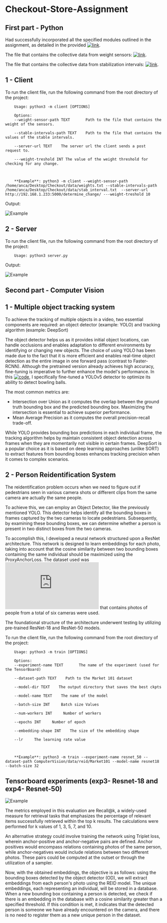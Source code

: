 # Checkout-Store-Assignment

## First part - Python

Had successfully incorporated all the specified modules outlined in the assignment, as detailed in the provided [![link](link)](https://github.com/IordachescuAnca/Checkout-Store-Assignment/tree/main/Checkout).

The file that contains the collective data from weight sensors: [![link](link)](https://github.com/IordachescuAnca/Checkout-Store-Assignment/blob/main/Checkout/data/weights.txt).

The file that contains the collective data from stabilization intervals: [![link](link)](https://github.com/IordachescuAnca/Checkout-Store-Assignment/blob/main/Checkout/data/stab_interval.txt).


## 1 - Client
To run the client file, run the following command from the root directory of the project:

        Usage: python3 -m client [OPTIONS]

        Options:
        --weight-sensor-path TEXT       Path to the file that contains the weight of the sensors.
                                        
        --stable-intervals-path TEXT    Path to the file that contains the values of the stable intervals.

        --server-url TEXT    The server url the client sends a post request to.

        ---weight-treshold INT The value of the weight threshold for checking for any change.



        **Example**: python3 -m client --weight-sensor-path /home/anca/Desktop/Checkout/data/weights.txt --stable-intervals-path /home/anca/Desktop/Checkout/data/stab_interval.txt  --server-url http://192.168.1.233:5000/determine_change/ ---weight-treshold 10


Output:

![Example](https://github.com/IordachescuAnca/Checkout-Store-Assignment/blob/main/imgs/client.png)




## 2 - Server
To run the client file, run the following command from the root directory of the project:

        Usage: python3 server.py


Output:

![Example](https://github.com/IordachescuAnca/Checkout-Store-Assignment/blob/main/imgs/server.png)



## Second part - Computer Vision

## 1 - Multiple object tracking system

To achieve the tracking of multiple objects in a video, two essential components are required: an object detector (example: YOLO) and tracking algorithm (example: DeepSort)

The object detector helps us as it provides initial object locations, can handle occlusions and enables adaptation to different environments by identifying or changing new objects. The choice of using YOLO has been made due to the fact that it is more efficient and enables real-time object detection as the entire image in one forward pass (contrast to Faster-RCNN). Although the pretrained version already achieves high accuracy, fine-tuning is imperative to further enhance the model's performance. In this [![code](link)](https://github.com/IordachescuAnca/Artificial-Intelligence-FMI/blob/main/1st%20year/CV/Bowling/task2_training.ipynb), I specifically fine-tuned a YOLOv5 detector to optimize its ability to detect bowling balls.


The most common metrics are:
- Intersection over Union as it computes the overlap between the ground truth bounding box and the predicted bounding box. Maximizing the intersection is essential to achieve superior performance.
- Mean Average Precision as it computes the overall  precision-recall trade-off.


While YOLO provides bounding box predictions in each individual frame, the tracking algorithm helps by maintain consistent object detection across frames when they are momentarily not visible in certain frames. DeepSort is a popular choice as 
it is based on deep learning approaches (unlike SORT) to extract features from bounding boxes enhances tracking precision when it comes to complex scenarios.

## 2 - Person Reidentification System

The reidentification problem occurs when we need to figure out if pedestrians seen in various camera shots or different clips from the same camera are actually the same people.

To achieve this, we can employ an Object Detector, like the previously mentioned YOLO. This detector helps identify all the bounding boxes in frames captured by the two cameras to locate pedestrians. Subsequently, by examining these bounding boxes, we can determine whether a person is present in two distinct boxes from the two cameras.


To accomplish this, I developed a neural network structured upon a ResNet architecture. This network is designed to learn embeddings for each photo, taking into account that the cosine similarity between two bounding boxes containing the same individual should be maximized using the ProxyAnchorLoss. The dataset used was ![Market 1501](https://zheng-lab.cecs.anu.edu.au/Project/project_reid.html) that contains photos of people  from a total of six cameras were used.


The foundational structure of the architecture underwent testing by utilizing pre-trained ResNet-18 and ResNet-50 models.

To run the client file, run the following command from the root directory of the project:

        Usage: python3 -m train [OPTIONS]

        Options:
        --experiment-name TEXT       The name of the experiment (used for the TensorBoard)
                                        
        --dataset-path TEXT    Path to the Market 101 dataset

        --model-dir TEXT    The output directory that saves the best ckpts

        --model-name TEXT    The name of the model

        --batch-size INT     Batch size Values

        --num-workers INT     Number of workers

        --epochs INT     Number of epoch

        --embedding-shape INT    The size of the embedding shape

        --lr     The learning rate value



        **Example**: python3 -m train --experiment-name resnet_50 --dataset-path ComputerVision/data/reid/Market101 --model-name resnet18 --batch-size 32



## Tensorboard experiments (exp3- Resnet-18 and exp4- Resnet-50)

![Example](https://github.com/IordachescuAnca/Checkout-Store-Assignment/blob/main/imgs/exp.png)


The metrics employed in this evaluation are Recall@k, a widely-used measure for retrieval tasks that emphasizes the percentage of relevant items successfully retrieved within the top k results. The calculations were performed for k values of 1, 3, 5, 7, and 10.

An alternative strategy could involve training the network using Triplet loss, wherein anchor-positive and anchor-negative pairs are defined. Anchor positives would encompass relations containing photos of the same person, while anchor-negatives would include relations between two different photos. These pairs could be computed at the outset or through the utilization of a sampler.


Now, with the obtained embeddings, the objective is as follows: using the bounding boxes detected by the object detector (OD), we will extract embeddings from each person's photo using the REID model. The unique embeddings, each representing an individual, will be stored in a database. When a new bounding box containing a person is detected, we check if there is an embedding in the database with a cosine similarity greater than a specified threshold. If this condition is met, it indicates that the detected person is someone we have already encountered on the camera, and there is no need to register them as a new unique person in the dataset.
